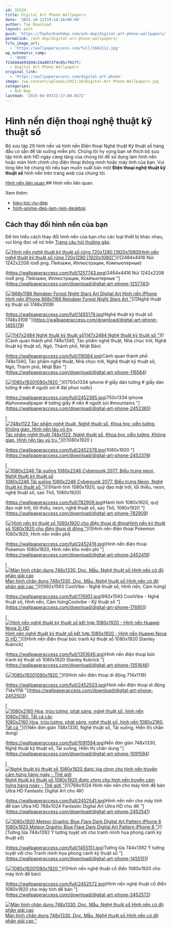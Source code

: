 ```yaml
---
id: 16324
title: Digital Art Phone Wallpapers
date: '2021-10-21T19:14:26+00:00'
author: Top Download
layout: post
guid: 'https://Tophinhanhdep.com/anh-dep/digital-art-phone-wallpapers/'
permalink: /anh-dep/digital-art-phone-wallpapers/
fifu_image_url:
  - 'https://wallpaperaccess.com/full/1682112.jpg'
wp_automatic_camp:
  - '8098'
f21644a69169dc24a8072f4c85c7017f:
  - Digital Art Phone Wallpapers
original_link:
  - 'https://wallpaperaccess.com/digital-art-phone'
image: /wp-content/uploads/2021/10/Digital-Art-Phone-Wallpapers.jpg
categories:
  - Ảnh Đẹp
lastmod: '2025-04-03T23:17:00.857Z'
---
```

# Hình nền điện thoại nghệ thuật kỹ thuật số

Bộ sưu tập 29 hình nền và hình nền Điện thoại Nghệ thuật Kỹ thuật số hàng đầu có sẵn để tải xuống miễn phí. Chúng tôi hy vọng bạn sẽ thích bộ sưu tập hình ảnh HD ngày càng tăng của chúng tôi để sử dụng làm hình nền hoặc màn hình chính cho điện thoại thông minh hoặc máy tính của bạn. Vui lòng liên hệ chúng tôi nếu bạn muốn xuất bản một **Điện thoại nghệ thuật kỹ thuật số** hình nền trên trang web của chúng tôi.

[Hình nền liên quan ](#related) ## Hình nền liên quan.

   
 Xem thêm:

   
- [kieu-toc-nu-dep](https://tophinhanhdep.com/toc-dep/kieu-toc-nu-dep/)
- [hinh-anime-dep-lam-nen-desktop](https://tophinhanhdep.com/anh-anime/hinh-anime-dep-lam-nen-desktop/)

## Cách thay đổi hình nền của bạn

Để tìm hiểu cách thay đổi hình nền của bạn cho các loại thiết bị khác nhau, vui lòng đọc về nó trên [Trang câu hỏi thường gặp](https://tophinhanhdep.com/faq/).

  
[[![Hình nền nghệ thuật kỹ thuật số rừng 720x1280 [1920x1080]](https://wallpaperaccess.com/full/1682112.jpg)Hình nền nghệ thuật kỹ thuật số rừng 720x1280 \[1920x1080\]"](https://wallpaperaccess.com/download/digital-art-phone-1682112)](![2484x4416 Núi 1242x2208 ios6 png.  Пейзажи, Иллюстрации, Компьютерные)

(https://wallpaperaccess.com/full/1257743.png)2484x4416 Núi 1242x2208 ios6 png. Пейзажи, Иллюстрации, Компьютерные "](https://wallpaperaccess.com/download/digital-art-phone-1257743)

[[![668x1188 Reindeer Forest Night Stars Art Digital Art Hình nền iPhone](https://wallpaperaccess.com/full/1092502.jpg)Hình nền iPhone 668x1188 Reindeer Forest Night Stars Art "](https://wallpaperaccess.com/download/digital-art-phone-1092502)](![Nghệ thuật kỹ thuật số 1748x3109)

(https://wallpaperaccess.com/full/1455179.jpg)Nghệ thuật kỹ thuật số 1748x3109 "](https://wallpaperaccess.com/download/digital-art-phone-1455179)

[[![1147x2484 Nghệ thuật kỹ thuật số](https://wallpaperaccess.com/full/1682109.jpg)1147x2484 Nghệ thuật kỹ thuật số "](https://wallpaperaccess.com/download/digital-art-phone-1682109)](![Cảnh quan thành phố 748x1340, Tác phẩm nghệ thuật, Nhà chọc trời, Nghệ thuật kỹ thuật số, Ngõ, Thành phố, Nhật Bản)

(https://wallpaperaccess.com/full/116564.jpg)Cảnh quan thành phố 748x1340, Tác phẩm nghệ thuật, Nhà chọc trời, Nghệ thuật kỹ thuật số, Ngõ, Thành phố, Nhật Bản "](https://wallpaperaccess.com/download/digital-art-phone-116564)

[[![1080x1920 ](https://wallpaperaccess.com/full/2452348.jpg)1080x1920 "](https://wallpaperaccess.com/download/digital-art-phone-2452348)](![750x1334 iphone # giấy dán tường # giấy dán tường # nền # người sói # đài phun nước)

(https://wallpaperaccess.com/full/2452365.jpg)750x1334 iphone #iphonewallpaper # tường giấy # nền # người sói #mountains "](https://wallpaperaccess.com/download/digital-art-phone-2452365)

[[![748x1122 Tác phẩm nghệ thuật, Nghệ thuật số, Khoa học viễn tưởng, Không gian, Hình nền tàu vũ trụ](https://wallpaperaccess.com/full/2452371.jpg)Tác phẩm nghệ thuật 748x1122, Nghệ thuật số, Khoa học viễn tưởng, Không gian, Hình nền tàu vũ trụ "](https://wallpaperaccess.com/download/digital-art-phone-2452371)](![1080x1920 )

(https://wallpaperaccess.com/full/2452378.jpg)1080x1920 "](https://wallpaperaccess.com/download/digital-art-phone-2452378)

[[![1080x2246 Tải xuống 1080x2246 Cyberpunk 2077, Biểu trưng neon, Nghệ thuật kỹ thuật số](https://wallpaperaccess.com/full/2452395.jpg)1080x2246 Tải xuống 1080x2246 Cyberpunk 2077, Biểu trưng Neon, Nghệ thuật kỹ thuật số "](https://wallpaperaccess.com/download/digital-art-phone-2452395)](![Hành tinh 1080x1920, quỹ đạo mặt trời, tối thiểu, neon, nghệ thuật số, sao Thổ, 1080x1920)

(https://wallpaperaccess.com/full/782909.jpg)Hành tinh 1080x1920, quỹ đạo mặt trời, tối thiểu, neon, nghệ thuật số, sao Thổ, 1080x1920 "](https://wallpaperaccess.com/download/digital-art-phone-782909)

[[![Hình nền kỹ thuật số 1080x1920 cho điện thoại di động](https://wallpaperaccess.com/full/2452413.jpg)Hình nền kỹ thuật số 1080x1920 cho điện thoại di động "](https://wallpaperaccess.com/download/digital-art-phone-2452413)](![Hình nền điện thoại Pokemon 1080x1920, Hình nền miễn phí)

(https://wallpaperaccess.com/full/2452419.jpg)Hình nền điện thoại Pokemon 1080x1920, Hình nền kho miễn phí "](https://wallpaperaccess.com/download/digital-art-phone-2452419)

[[![Màn hình chân dung 748x1330, Dọc, Mẫu, Nghệ thuật số Hình nền có độ phân giải cao](https://wallpaperaccess.com/full/2452425.jpg)Màn hình chân dung 748x1330, Dọc, Mẫu, Nghệ thuật số Hình nền có độ phân giải cao "](https://wallpaperaccess.com/download/digital-art-phone-2452425)](![992x1593 CoolVibe - Nghệ thuật số, Hình nền, Cảm hứng)

(https://wallpaperaccess.com/full/176951.jpg)992x1593 CoolVibe - Nghệ thuật số, Hình nền, Cảm hứngCoolvibe - Kỹ thuật số "](https://wallpaperaccess.com/download/digital-art-phone-176951)

[[![Hình nền nghệ thuật kỹ thuật số kết hợp 1080x1920 - Hình nền Huawei Nova 2i HD](https://wallpaperaccess.com/full/2452463.jpg)Hình nền nghệ thuật kỹ thuật số kết hợp 1080x1920 - Hình nền Huawei Nova 2i HD "](https://wallpaperaccess.com/download/digital-art-phone-2452463)](![Hình nền điện thoại bức tranh kỹ thuật số 1080x1920 Stanley Kubrick)

(https://wallpaperaccess.com/full/1351646.jpg)Hình nền điện thoại bức tranh kỹ thuật số 1080x1920 Stanley Kubrick "](https://wallpaperaccess.com/download/digital-art-phone-1351646)

[[![1080x1920 ](https://wallpaperaccess.com/full/2452489.jpg)1080x1920 "](https://wallpaperaccess.com/download/digital-art-phone-2452489)](![Hình nền điện thoại di động 714x1118)

(https://wallpaperaccess.com/full/2452503.jpg)Hình nền điện thoại di động 714x1118 "](https://wallpaperaccess.com/download/digital-art-phone-2452503)

[[![1080x2160 Hoa, trừu tượng, phát sáng, nghệ thuật số, hình nền 1080x2160.  Tất cả các](https://wallpaperaccess.com/full/2452515.jpg)1080x2160 Hoa, trừu tượng, phát sáng, nghệ thuật số, hình nền 1080x2160. Tất cả "](https://wallpaperaccess.com/download/digital-art-phone-2452515)](![Nền đơn giản 748x1330, Nghệ thuật số, Tải xuống, Hiển thị chân dung)

(https://wallpaperaccess.com/full/1091594.jpg)Nền đơn giản 748x1330, Nghệ thuật kỹ thuật số, Tải xuống, Hiển thị chân dung "](https://wallpaperaccess.com/download/digital-art-phone-1091594)

[[![Nghệ thuật kỹ thuật số 1080x1920 được lựa chọn cho hình nền truyền cảm hứng hàng ngày - Thế giới](https://wallpaperaccess.com/full/2452539.jpg)Nghệ thuật kỹ thuật số 1080x1920 được chọn cho hình nền truyền cảm hứng hàng ngày - Thế giới "](https://wallpaperaccess.com/download/digital-art-phone-2452539)](![768x1024 Hình nền nền cho máy tính để bàn Ultra HD Fantastic Digital Art cho 4K)

(https://wallpaperaccess.com/full/2452541.jpg)Hình nền nền cho máy tính để bàn Ultra HD 768x1024 Fantastic Digital Art Ultra HD cho 4K "](https://wallpaperaccess.com/download/digital-art-phone-2452541)

[[![1080x1920 Meteor Graphic Blue Flare Dark Digital Art Pattern iPhone 8](https://wallpaperaccess.com/full/2452560.jpg)1080x1920 Meteor Graphic Blue Flare Dark Digital Art Pattern iPhone 8 "](https://wallpaperaccess.com/download/digital-art-phone-2452560)](![Tường lửa 744x1392 Ý tưởng tuyệt vời cho tranh minh họa phong cảnh kỹ thuật số)

(https://wallpaperaccess.com/full/1455151.jpg)Tường lửa 744x1392 Ý tưởng tuyệt vời cho Tranh minh họa phong cảnh kỹ thuật số "](https://wallpaperaccess.com/download/digital-art-phone-1455151)

[[![1080x1920 ](https://wallpaperaccess.com/full/2452569.jpg)1080x1920 "](https://wallpaperaccess.com/download/digital-art-phone-2452569)](![Hình nền nghệ thuật cổ điển 1080x1920 cho máy tính để bàn)

(https://wallpaperaccess.com/full/2452572.jpg)Hình nền nghệ thuật cổ điển 1080x1920 cho máy tính để bàn "](https://wallpaperaccess.com/download/digital-art-phone-2452572)

[![Màn hình chân dung 748x1330, Dọc, Mẫu, Nghệ thuật số Hình nền có độ phân giải cao](https://wallpaperaccess.com/full/2452574.jpg)Màn hình chân dung 748x1330, Dọc, Mẫu, Nghệ thuật số Hình nền có độ phân giải cao "](https://wallpaperaccess.com/download/digital-art-phone-2452574)
